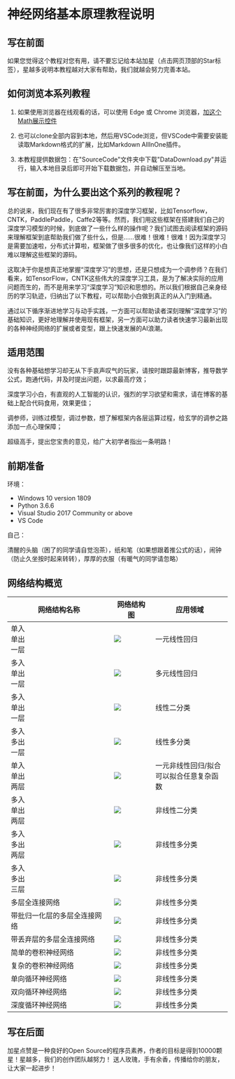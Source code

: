 ﻿<!--Copyright © Microsoft Corporation. All rights reserved.
  适用于[License](https://github.com/Microsoft/ai-edu/blob/master/LICENSE.md)版权许可-->

# 神经网络基本原理教程说明

## 写在前面

如果您觉得这个教程对您有用，请不要忘记给本站加星（点击网页顶部的Star标签），星越多说明本教程越对大家有帮助，我们就越会努力完善本站。

## 如何浏览本系列教程

1. 如果使用浏览器在线观看的话，可以使用 Edge 或 Chrome 浏览器，[加这个Math展示控件](https://chrome.google.com/webstore/detail/mathjax-plugin-for-github/ioemnmodlmafdkllaclgeombjnmnbima)

2. 也可以clone全部内容到本地，然后用VSCode浏览，但VSCode中需要安装能读取Markdown格式的扩展，比如Markdown AllInOne插件。

3. 本教程提供数据包：在"SourceCode"文件夹中下载"DataDownload.py"并运行，输入本地目录后即可开始下载数据包，并自动解压至当地。

## 写在前面，为什么要出这个系列的教程呢？

总的说来，我们现在有了很多非常厉害的深度学习框架，比如Tensorflow，CNTK，PaddlePaddle，Caffe2等等。然而，我们用这些框架在搭建我们自己的深度学习模型的时候，到底做了一些什么样的操作呢？我们试图去阅读框架的源码来理解框架到底帮助我们做了些什么，但是……很难！很难！很难！因为深度学习是需要加速啦，分布式计算啦，框架做了很多很多的优化，也让像我们这样的小白难以理解这些框架的源码。

这取决于你是想真正地掌握“深度学习”的思想，还是只想成为一个调参师？在我们看来，如TensorFlow，CNTK这些伟大的深度学习工具，是为了解决实际的应用问题而生的，而不是用来学习“深度学习”知识和思想的。所以我们根据自己亲身经历的学习轨迹，归纳出了以下教程，可以帮助小白做到真正的从入门到精通。

通过以下循序渐进地学习与动手实践，一方面可以帮助读者深刻理解“深度学习”的基础知识，更好地理解并使用现有框架，另一方面可以助力读者快速学习最新出现的各种神经网络的扩展或者变型，跟上快速发展的AI浪潮。

## 适用范围
  
  没有各种基础想学习却无从下手哀声叹气的玩家，请按时跟踪最新博客，推导数学公式，跑通代码，并及时提出问题，以求最高疗效；

  深度学习小白，有直观的人工智能的认识，强烈的学习欲望和需求，请在博客的基础上配合代码食用，效果更佳；

  调参师，训练过模型，调过参数，想了解框架内各层运算过程，给玄学的调参之路添加一点心理保障；

  超级高手，提出您宝贵的意见，给广大初学者指出一条明路！

## 前期准备

  环境：
  
  - Windows 10 version 1809
  - Python 3.6.6
  - Visual Studio 2017 Community or above
  - VS Code
  
  自己：

  清醒的头脑（困了的同学请自觉泡茶），纸和笔（如果想跟着推公式的话），闹钟（防止久坐按时起来转转），厚厚的衣服（有暖气的同学请忽略）

## 网络结构概览

|网络结构名称|网络结构图|应用领域|
|---|----|----|
|单入<br>单出<br>一层|<img src="https://aiedugithub4a2.blob.core.windows.net/a2-images/Images/4/Setup.png"/>|一元线性回归|
|多入<br>单出<br>一层|<img src="https://aiedugithub4a2.blob.core.windows.net/a2-images/Images/5/setup.png"/>|多元线性回归|
|多入<br>单出<br>一层|<img src="https://aiedugithub4a2.blob.core.windows.net/a2-images/Images/6/BinaryClassifierNN.png"/>|线性二分类<br>|
|多入<br>多出<br>一层|<img src="https://aiedugithub4a2.blob.core.windows.net/a2-images/Images/7/MultipleClassifierNN.png"/>|线性多分类<br>|
|单入<br>单出<br>两层|<img src="https://aiedugithub4a2.blob.core.windows.net/a2-images/Images/9/nn.png"/>|一元非线性回归/拟合<br>可以拟合任意复杂函数|
|多入<br>单出<br>两层|<img src="https://aiedugithub4a2.blob.core.windows.net/a2-images/Images/10/xor_nn.png"/>|非线性二分类|
|多入<br>多出<br>两层|<img src="https://aiedugithub4a2.blob.core.windows.net/a2-images/Images/11/nn.png"/>|非线性多分类|
|多入<br>多出<br>三层|<img src="https://aiedugithub4a2.blob.core.windows.net/a2-images/Images/12/nn3.png"/>|非线性多分类|
|多层全连接网络|<img src="https://aiedugithub4a2.blob.core.windows.net/a2-images/Images/14/mnist_net.png"/>|非线性多分类|
|带批归一化层的多层全连接网络|<img src="https://aiedugithub4a2.blob.core.windows.net/a2-images/Images/15/bn_mnist.png"/>|非线性多分类|
|带丢弃层的多层全连接网络|<img src="https://aiedugithub4a2.blob.core.windows.net/a2-images/Images/16/dropout_net.png"/>|非线性多分类|
|简单的卷积神经网络|<img src="https://aiedugithub4a2.blob.core.windows.net/a2-images/Images/17/conv_net.png"/>|非线性多分类|
|复杂的卷积神经网络|<img src="https://aiedugithub4a2.blob.core.windows.net/a2-images/Images/18/mnist_net.png"/>|非线性多分类|
|单向循环神经网络|<img src="https://aiedugithub4a2.blob.core.windows.net/a2-images/Images/19/bptt_simple.png"/>|非线性多分类|
|双向循环神经网络|<img src="https://aiedugithub4a2.blob.core.windows.net/a2-images/Images/19/bi_rnn_net_right.png"/>|非线性多分类|
|深度循环神经网络|<img src="https://aiedugithub4a2.blob.core.windows.net/a2-images/Images/19/deep_rnn_net.png"/>|非线性多分类|

## 写在后面

加星点赞是一种良好的Open Source的程序员素养，作者的目标是得到10000颗星！星越多，我们的创作团队越努力！
送人玫瑰，手有余香，传播给你的朋友，让大家一起进步！
